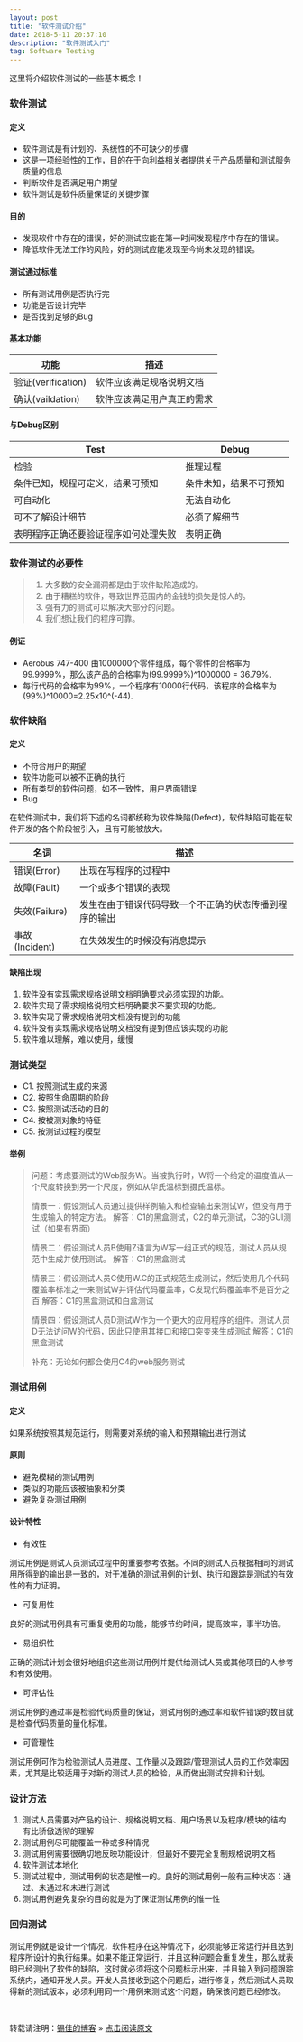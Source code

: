 ```yaml
---
layout: post
title: "软件测试介绍"
date: 2018-5-11 20:37:10 
description: "软件测试入门"
tag: Software Testing
---
```


这里将介绍软件测试的一些基本概念！

### 软件测试

#### 定义
* 软件测试是有计划的、系统性的不可缺少的步骤
* 这是一项经验性的工作，目的在于向利益相关者提供关于产品质量和测试服务质量的信息
* 判断软件是否满足用户期望
* 软件测试是软件质量保证的关键步骤

#### 目的
* 发现软件中存在的错误，好的测试应能在第一时间发现程序中存在的错误。
* 降低软件无法工作的风险，好的测试应能发现至今尚未发现的错误。

#### 测试通过标准
* 所有测试用例是否执行完
* 功能是否设计完毕
* 是否找到足够的Bug

#### 基本功能

| 功能 | 描述                    |
| ------------- | ----------------------------------------- |
| 验证(verification) | 软件应该满足规格说明文档    |
| 确认(vaildation)  | 软件应该满足用户真正的需求  |

#### 与Debug区别

| Test | Debug                   |
| ------------- | ----------------------------------------- |
|检验|推理过程|
|  条件已知，规程可定义，结果可预知 | 条件未知，结果不可预知|
| 可自动化| 无法自动化 |
|可不了解设计细节|必须了解细节|
|表明程序正确还要验证程序如何处理失败|表明正确|

### 软件测试的必要性
> 1. 大多数的安全漏洞都是由于软件缺陷造成的。
> 2. 由于糟糕的软件，导致世界范围内的金钱的损失是惊人的。
> 3. 强有力的测试可以解决大部分的问题。
> 4. 我们想让我们的程序可靠。

#### 例证
* Aerobus 747-400 由1000000个零件组成，每个零件的合格率为99.9999%，那么该产品的合格率为(99.9999%)^1000000 = 36.79%.
* 每行代码的合格率为99%，一个程序有10000行代码，该程序的合格率为(99%)^10000=2.25x10^(-44).

### 软件缺陷

#### 定义
* 不符合用户的期望
* 软件功能可以被不正确的执行
* 所有类型的软件问题，如不一致性，用户界面错误
* Bug

在软件测试中，我们将下述的名词都统称为软件缺陷(Defect)，软件缺陷可能在软件开发的各个阶段被引入，且有可能被放大。

| 名词 | 描述                    |
| ------------- | ----------------------------------------- |
| 错误(Error) | 出现在写程序的过程中     |
| 故障(Fault)  | 一个或多个错误的表现 |
| 失效(Failure) |  发生在由于错误代码导致一个不正确的状态传播到程序的输出    |
| 事故(Incident)  | 在失效发生的时候没有消息提示 |

#### 缺陷出现
1. 软件没有实现需求规格说明文档明确要求必须实现的功能。
2. 软件实现了需求规格说明文档明确要求不要实现的功能。
3. 软件实现了需求规格说明文档没有提到的功能
4. 软件没有实现需求规格说明文档没有提到但应该实现的功能
5. 软件难以理解，难以使用，缓慢

### 测试类型
* C1. 按照测试生成的来源
* C2. 按照生命周期的阶段
* C3. 按照测试活动的目的
* C4. 按被测对象的特征
* C5. 按测试过程的模型

#### 举例
> 问题：考虑要测试的Web服务W。当被执行时，W将一个给定的温度值从一个尺度转换到另一个尺度，例如从华氏温标到摄氏温标。
>
> 情景一：假设测试人员通过提供样例输入和检查输出来测试W，但没有用于生成输入的特定方法。
> 解答：C1的黑盒测试，C2的单元测试，C3的GUI测试（如果有界面）
>
> 情景二：假设测试人员B使用Z语言为W写一组正式的规范，测试人员从规范中生成并使用测试。
> 解答：C1的黑盒测试
>
> 情景三：假设测试人员C使用W.C的正式规范生成测试，然后使用几个代码覆盖率标准之一来测试W并评估代码覆盖率，C发现代码覆盖率不是百分之百
> 解答：C1的黑盒测试和白盒测试
>
> 情景四：假设测试人员D测试W作为一个更大的应用程序的组件。测试人员D无法访问W的代码，因此只使用其接口和接口突变来生成测试
> 解答：C1的黑盒测试
>
> 补充：无论如何都会使用C4的web服务测试

### 测试用例

#### 定义
如果系统按照其规范运行，则需要对系统的输入和预期输出进行测试

#### 原则
* 避免模糊的测试用例
* 类似的功能应该被抽象和分类
* 避免复杂测试用例

#### 设计特性
* 有效性

测试用例是测试人员测试过程中的重要参考依据。不同的测试人员根据相同的测试用所得到的输出是一致的，对于准确的测试用例的计划、执行和跟踪是测试的有效性的有力证明。

* 可复用性

良好的测试用例具有可重复使用的功能，能够节约时间，提高效率，事半功倍。

* 易组织性

正确的测试计划会很好地组织这些测试用例并提供给测试人员或其他项目的人参考和有效使用。

* 可评估性

测试用例的通过率是检验代码质量的保证，测试用例的通过率和软件错误的数目就是检查代码质量的量化标准。

* 可管理性

测试用例可作为检验测试人员进度、工作量以及跟踪/管理测试人员的工作效率因素，尤其是比较适用于对新的测试人员的检验，从而做出测试安排和计划。

### 设计方法
1. 测试人员需要对产品的设计、规格说明文档、用户场景以及程序/模块的结构有比骄傲透彻的理解
2. 测试用例尽可能覆盖一种或多种情况
3. 测试用例需要很确切地反映功能设计，但最好不要完全复制规格说明文档
4. 软件测试本地化
5. 测试过程中，测试用例的状态是惟一的。良好的测试用例一般有三种状态：通过、未通过和未进行测试
6. 测试用例避免复杂的目的就是为了保证测试用例的惟一性


### 回归测试
测试用例就是设计一个情况，软件程序在这种情况下，必须能够正常运行并且达到程序所设计的执行结果。如果不能正常运行，并且这种问题会重复发生，那么就表明已经测出了软件的缺陷，这时就必须将这个问题标示出来，并且输入到问题跟踪系统内，通知开发人员。开发人员接收到这个问题后，进行修复，然后测试人员取得新的测试版本，必须利用同一个用例来测试这个问题，确保该问题已经修改。

<br>

转载请注明：[锡佳的博客](http://www.luxijia.top) » [点击阅读原文](http://www.luxijia.top/2018/05/SoftwareTestingIntroduction/)